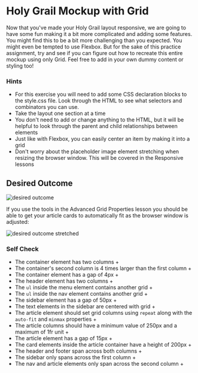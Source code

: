 # Holy Grail Mockup with Grid

Now that you've made your Holy Grail layout responsive, we are going to have some fun making it a bit more complicated and adding some features. You might find this to be a bit more challenging than you expected. You might even be tempted to use Flexbox. But for the sake of this practice assignment, try and see if you can figure out how to recreate this entire mockup using only Grid. Feel free to add in your own dummy content or styling too!

### Hints
- For this exercise you will need to add some CSS declaration blocks to the style.css file. Look through the HTML to see what selectors and combinators you can use.
- Take the layout one section at a time
- You don't need to add or change anything to the HTML, but it will be helpful to look through the parent and child relationships between elements
- Just like with Flexbox, you can easily center an item by making it into a grid
- Don't worry about the placeholder image element stretching when resizing the browser window. This will be covered in the Responsive lessons

## Desired Outcome

![desired outcome](./desired-outcome.png)

If you use the tools in the Advanced Grid Properties lesson you should be able to get your article cards to automatically fit as the browser window is adjusted:

![desired outcome stretched](./desired-outcome-stretched.png)

### Self Check
- The container element has two columns +
- The container's second column is 4 times larger than the first column +
- The container element has a gap of 4px +
- The header element has two columns +
- The `ul` inside the menu element contains another grid +
- The `ul` inside the nav element contains another grid +
- The sidebar element has a gap of 50px +
- The text elements in the sidebar are centered with grid +
- The article element should set grid columns using `repeat` along with the `auto-fit` and `minmax` properties +
- The article columns should have a minimum value of 250px and a maximum of 1fr unit +
- The article element has a gap of 15px +
- The card elements inside the article container have a height of 200px +
- The header and footer span across both columns +
- The sidebar only spans across the first column +
- The nav and article elements only span across the second column +
